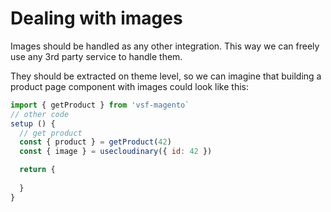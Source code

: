 # Dealing with images

Images should be handled as any other integration. This way we can freely use any 3rd party service to handle them.

They should be extracted on theme level, so we can imagine that building a product page component with images could look like this:


```js
import { getProduct } from 'vsf-magento`
// other code
setup () {
  // get product
  const { product } = getProduct(42)
  const { image } = usecloudinary({ id: 42 })

  return {
    
  }
}